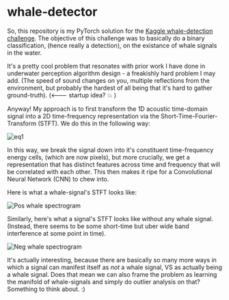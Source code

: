 # whale-detector

So, this repository is my PyTorch solution for the [Kaggle whale-detection challenge](https://www.kaggle.com/c/whale-detection-challenge). The objective of this challenge was to basically do a binary classification, (hence really a detection), on the existance of whale signals in the water. 

It's a pretty cool problem that resonates with prior work I have done in underwater perception algorithm design - a freakishly hard problem I may add. (The speed of sound changes on you, multiple reflections from the environment, but probably the hardest of all being that it's hard to gather ground-truth). (<--- startup idea? :collision: ) 

Anyway! My approach is to first transform the 1D acoustic time-domain signal into a 2D time-frequency representation via the Short-Time-Fourier-Transform (STFT). We do this in the following way:

![eq1](https://cloud.githubusercontent.com/assets/27869008/25635293/7c1a98e0-2f32-11e7-9c9d-fa0179143217.png)

In this way, we break the signal down into it's constituent time-frequency energy cells, (which are now pixels), but more crucially, we get a representation that has distinct features across time and frequency that will be correlated with each other. This then makes it ripe for a Convolutional Neural Network (CNN) to chew into. 

Here is what a whale-signal's STFT looks like:

![Pos whale spectrogram](https://cloud.githubusercontent.com/assets/27869008/25631111/418d17ce-2f24-11e7-91ee-3a1e5e7ed952.png) 

Similarly, here's what a signal's STFT looks like without any whale signal. (Instead, there seems to be some short-time but uber wide band interference at some point in time). 

![Neg whale spectrogram](https://cloud.githubusercontent.com/assets/27869008/25631319/dc12b5c4-2f24-11e7-8545-7b58950efe99.png)

It's actually interesting, because there are basically so many more ways in which a signal can manifest itself as *not* a whale signal, VS as actually being a whale signal. Does that mean we can also frame the problem as learning the manifold of whale-signals and simply do outlier analysis on that? Something to think about. :) 
